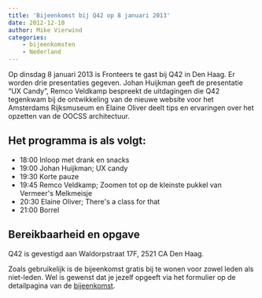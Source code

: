 ```yaml
---
title: 'Bijeenkomst bij Q42 op 8 januari 2013'
date: 2012-12-10
author: Mike Vierwind
categories:
    - bijeenkomsten
    - Nederland
---
```


Op dinsdag 8 januari 2013 is Fronteers te gast bij Q42 in Den Haag. Er worden drie presentaties gegeven. Johan Huijkman geeft de presentatie “UX Candy”, Remco Veldkamp bespreekt de uitdagingen die Q42 tegenkwam bij de ontwikkeling van de nieuwe website voor het Amsterdams Rijksmuseum en Elaine Oliver deelt tips en ervaringen over het opzetten van de OOCSS architectuur.

## Het programma is als volgt:

-   18:00 Inloop met drank en snacks
-   19:00 Johan Huijkman; UX candy
-   19:30 Korte pauze
-   19:45 Remco Veldkamp; Zoomen tot op de kleinste pukkel van Vermeer's Melkmeisje
-   20:30 Elaine Oliver; There's a class for that
-   21:00 Borrel

## Bereikbaarheid en opgave

Q42 is gevestigd aan Waldorpstraat 17F, 2521 CA Den Haag.

Zoals gebruikelijk is de bijeenkomst gratis bij te wonen voor zowel leden als niet-leden. Wel is gewenst dat je jezelf opgeeft via het formulier op de detailpagina van de [bijeenkomst](/bijeenkomsten/2013/q42).
